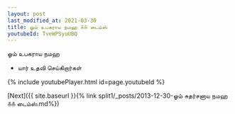 ```yaml
---
layout: post
last_modified_at: 2021-03-30
title: ஓம் உபகராய நமஹ ௧௧ டைம்ஸ்
youtubeId: TveWPSyuUBQ
---
```

 
 
 ஓம் உபகராய நமஹ  
 
 -  யார் உதவி செய்கிறார்கள் 
 
  
 
  
 
 
 
 
 
 


{% include youtubePlayer.html id=page.youtubeId %}
 
[Next]({{ site.baseurl }}{% link  split1/_posts/2013-12-30-ஓம் சுதர்சனாய நமஹ ௧௧ டைம்ஸ்.md%})
 
